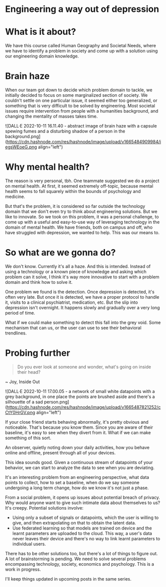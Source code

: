 # Engineering a way out of depression

# What is it about?

We have this course called Human Geography and Societal Needs, where we have to identify a problem in society and come up with a solution using our engineering domain knowledge.

# Brain haze

When our team got down to decide which problem domain to tackle, we initially decided to focus on some marginalized section of society. We couldn't settle on one particular issue, it seemed either too generalized, or something that is very difficult to be solved by engineering. Most societal issues require intervention from people with a humanities background, and changing the mentality of masses takes time.

![DALL·E 2022-10-11 16.11.40 - abstract image of brain haze with a capsule spewing fumes and a disturbing shadow of a person in the background.png](https://cdn.hashnode.com/res/hashnode/image/upload/v1665484909984/iegsWEoeG.png align="left")

# Why mental health?

The reason is very personal, tbh.  One teammate suggested we do a project on mental health. At first, it seemed extremely off-topic, because mental health seems to fall squarely within the bounds of psychology and medicine.

But that's the problem, it is considered so far outside the technology domain that we don't even try to think about engineering solutions. But we like to innovate. So we took on this problem, it was a personal challenge, to come up with a useful and easy-to-use way of leveraging technology in the domain of mental health. We have friends, both on campus and off, who have struggled with depression, we wanted to help. This was our means to.

# So what are we gonna do?

We don't know. Currently it's all a haze. And this is intended. Instead of using a technology or a known piece of knowledge and asking which problem can it solve, I think it's way more innovative to start with a problem domain and think how to solve it.

One problem we found is the detection. Once depression is detected, it's often very late. But once it is detected, we have a proper protocol to handle it, visits to a clinical psychiatrist, medication, etc. But the slip into depression isn't overnight. It happens slowly and gradually over a very long period of time.

What if we could make something to detect this fall into the grey void. Some mechanism that can us, or the user can use to see their behavioral trendlines.

# Probing further

> Do you ever look at someone and wonder, what's going on inside their head?

~ Joy, Inside Out

![DALL·E 2022-10-11 17.00.05 - a network of small white datapoints with a grey background, in one place the points are brushed aside and there's a silhouette of a sad person.png](https://cdn.hashnode.com/res/hashnode/image/upload/v1665487821252/cCtY0HrGV.png align="left")

If your close friend starts behaving abnormally, it's pretty obvious and noticeable. That's because you know them. Since you are aware of their baseline, it's easy to see when they divert from it. What if we can make something of this sort.

An observer, quietly noting down your daily activities, how you behave online and offline, present through all of your devices.

This idea sounds good. Given a continuous stream of datapoints of your behavior, we can start to analyze the data to see when you are deviating.

It's an interesting problem from an engineering perspective, what data points to collect, how to set a baseline, when do we say someone undergoing a long term change, how do we know it's not just a phase.

From a social problem, it opens up issues about potential breach of privacy. Why would anyone want to give such intimate data about themselves to us? It's creepy. Potential solutions involve:

* Using only a subset of signals or datapoints, which the user is willing to give, and then extrapolating on that to obtain the latent data.
* Use federated learning so that models are trained on device and the learnt parameters are uploaded to the cloud. This way, a user's data never leaves their device and there's no way to link learnt parameters to individual users.

There has to be other solutions too, but there's a lot of things to figure out. A lot of brainstorming is pending. We need to solve several problems encompassing technology, society, economics and psychology. This is a work in progress.

I'll keep things updated in upcoming posts in the same series.